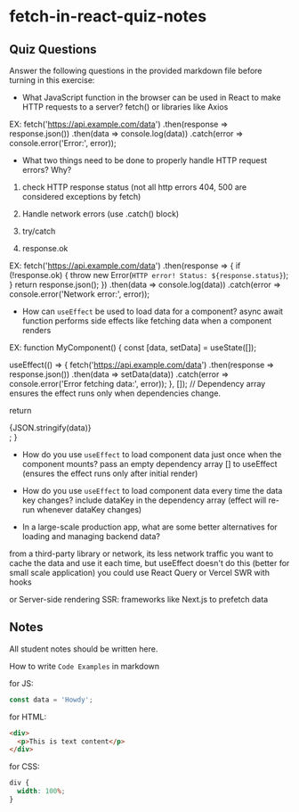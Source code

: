 # fetch-in-react-quiz-notes

## Quiz Questions

Answer the following questions in the provided markdown file before turning in this exercise:

- What JavaScript function in the browser can be used in React to make HTTP requests to a server?
  fetch() or libraries like Axios

EX:
fetch('https://api.example.com/data')
.then(response => response.json())
.then(data => console.log(data))
.catch(error => console.error('Error:', error));

- What two things need to be done to properly handle HTTP request errors? Why?

1. check HTTP response status (not all http errors 404, 500 are considered exceptions by fetch)
2. Handle network errors (use .catch() block)

3. try/catch
4. response.ok

EX:
fetch('https://api.example.com/data')
.then(response => {
if (!response.ok) {
throw new Error(`HTTP error! Status: ${response.status}`);
}
return response.json();
})
.then(data => console.log(data))
.catch(error => console.error('Network error:', error));

- How can `useEffect` be used to load data for a component?
  async await function
  performs side effects like fetching data when a component renders

EX:
function MyComponent() {
const [data, setData] = useState([]);

useEffect(() => {
fetch('https://api.example.com/data')
.then(response => response.json())
.then(data => setData(data))
.catch(error => console.error('Error fetching data:', error));
}, []); // Dependency array ensures the effect runs only when dependencies change.

return <div>{JSON.stringify(data)}</div>;
}

- How do you use `useEffect` to load component data just once when the component mounts?
  pass an empty dependency array [] to useEffect (ensures the effect runs only after initial render)

- How do you use `useEffect` to load component data every time the data key changes?
  include dataKey in the dependency array (effect will re-run whenever dataKey changes)

- In a large-scale production app, what are some better alternatives for loading and managing backend data?

from a third-party library or network, its less network traffic
you want to cache the data and use it each time, but useEffect doesn't do this (better for small scale application)
you could use React Query or Vercel SWR with hooks

or Server-side rendering SSR: frameworks like Next.js to prefetch data

## Notes

All student notes should be written here.

How to write `Code Examples` in markdown

for JS:

```javascript
const data = 'Howdy';
```

for HTML:

```html
<div>
  <p>This is text content</p>
</div>
```

for CSS:

```css
div {
  width: 100%;
}
```
